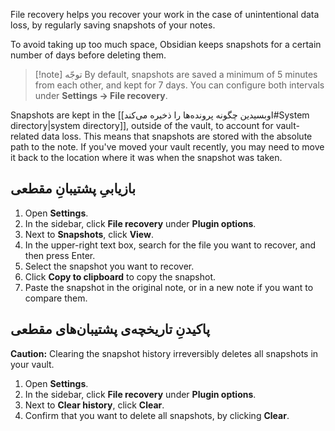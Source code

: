 File recovery helps you recover your work in the case of unintentional data loss, by regularly saving snapshots of your notes.

To avoid taking up too much space, Obsidian keeps snapshots for a certain number of days before deleting them.

> [!note] توجّه
> By default, snapshots are saved a minimum of 5 minutes from each other, and kept for 7 days. You can configure both intervals under **Settings → File recovery**.

Snapshots are kept in the [[اوبسیدین چگونه پرونده‌ها را ذخیره می‌کند#System directory|system directory]], outside of the vault, to account for vault-related data loss. This means that snapshots are stored with the absolute path to the note. If you've moved your vault recently, you may need to move it back to the location where it was when the snapshot was taken.

## بازیابیِ پشتیبانِ مقطعی

1. Open **Settings**.
2. In the sidebar, click **File recovery** under **Plugin options**.
3. Next to **Snapshots**, click **View**.
4. In the upper-right text box, search for the file you want to recover, and then press Enter.
5. Select the snapshot you want to recover.
6. Click **Copy to clipboard** to copy the snapshot.
7. Paste the snapshot in the original note, or in a new note if you want to compare them.

## پاکیدنِ تاریخچه‌ی پشتیبان‌های مقطعی

**Caution:** Clearing the snapshot history irreversibly deletes all snapshots in your vault.

1. Open **Settings**.
2. In the sidebar, click **File recovery** under **Plugin options**.
3. Next to **Clear history**, click **Clear**.
4. Confirm that you want to delete all snapshots, by clicking **Clear**.
